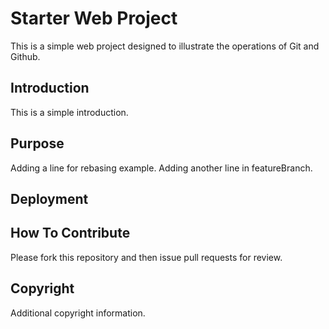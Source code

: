 # Starter Web Project
This is a simple web project designed to illustrate the operations of Git and Github.

## Introduction
This is a simple introduction.

## Purpose
Adding a line for rebasing example. Adding another line in featureBranch.

## Deployment

## How To Contribute
Please fork this repository and then issue pull requests for review.

## Copyright
Additional copyright information.
